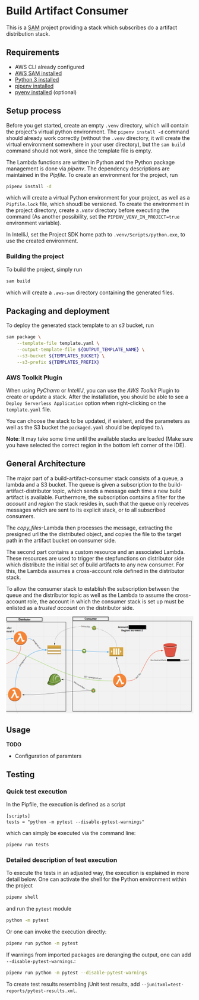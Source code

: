 # Build Artifact Consumer

This is a [SAM](https://docs.aws.amazon.com/serverless-application-model/latest/developerguide/what-is-sam.html) project 
providing a stack which subscribes do a artifact distribution stack.

## Requirements

* AWS CLI already configured
* [AWS SAM installed](https://docs.aws.amazon.com/serverless-application-model/latest/developerguide/serverless-sam-cli-install.html)
* [Python 3 installed](https://www.python.org/downloads/)
* [pipenv installed](https://pipenv.readthedocs.io/en/latest/)
* [pyenv installed](https://github.com/pyenv/pyenv-installer) (optional)

## Setup process

Before you get started, create an empty `.venv` directory, which will contain the project's virtual python environment.
The `pipenv install -d` command should already work correctly (without the `.venv` directory, it will create the virtual environment somewhere
in your user directory), but the `sam build` command should not work, since the template file is empty.

The Lambda functions are written in Python and the Python package management is done via *pipenv*.
The dependency descriptions are maintained in the *Pipfile*.
To create an environment for the project, run
```bash
pipenv install -d
```
which will create a virtual Python environment for your project, as well as a `Pipfile.lock` file, which
shoudl be versioned.
To create the environment in the project directory, create a *.venv* directory before executing the command
(As another possibility, set the `PIPENV_VENV_IN_PROJECT=true` environment variable).

In IntelliJ, set the Project SDK home path to `.venv/Scripts/python.exe`, to use the created environment.

### Building the project

To build the project, simply run
```bash
sam build
```
which will create a `.aws-sam` directory containing the generated files.

## Packaging and deployment

To deploy the generated stack template to an *s3* bucket, run

```bash
sam package \
    --template-file template.yaml \
    --output-template-file ${OUTPUT_TEMPLATE_NAME} \
    --s3-bucket ${TEMPLATES_BUCKET} \
    --s3-prefix ${TEMPLATES_PREFIX}
```

### AWS Toolkit Plugin

When using *PyCharm* or *IntelliJ*, you can use the *AWS Toolkit* Plugin to
create or update a stack. After the installation, you should be able to see a
`Deploy Serverless Application` option when right-clicking on the `template.yaml` file.

You can choose the stack to be updated, if existent, and the parameters as well as the 
S3 bucket the `packaged.yaml` should be deployed to.\

**Note**: It may take some time until the available stacks are loaded
(Make sure you have selected the correct region in the bottom left corner of the IDE).

## General Architecture

The major part of a build-artifact-consumer stack consists of a queue, a lambda and a S3 bucket.
The queue is given a subscription to the build-artifact-distributor topic, which sends
a message each time a new build artifact is available.
Furthermore, the subscription contains a filter for the *account* and *region* the stack resides in,
such that the queue only receives messages which are sent to its explicit stack, or 
to all subscribed consumers.
 
The *copy_files*-Lambda then processes the message, extracting the presigned url the the
distributed object, and copies the file to the target path in the artifact bucket on consumer side.

The second part contains a custom resource and an associated Lambda.
These resources are used to trigger the stepfunctions on distributor side which 
distribute the initial set of build artifacts to any new consumer.
For this, the Lambda assumes a cross-account role defined in the distributor stack.

To allow the consumer stack to establish the subscription between the queue and the distributor topic
as well as the Lambda to assume the cross-account role, the account in which the 
consumer stack is set up must be enlisted as a *trusted account* on the distributor side.

![Architecture Overview](doc/architecture_overview.png "Architecture Overview")

## Usage

**TODO**

* Configuration of paramters

## Testing

### Quick test execution

In the Pipfile, the execution is defined as a script
```
[scripts]
tests = "python -m pytest --disable-pytest-warnings"
``` 
which can simply be executed via the command line:
```bash
pipenv run tests
```

### Detailed description of test execution

To execute the tests in an adjusted way, the execution is explained in more detail below. 
One can activate the shell for the Python environment within the project
```bash
pipenv shell
```
and run the `pytest` module
```bash
python -m pytest
```
Or one can invoke the execution directly:
```bash
pipenv run python -m pytest
```
If warnings from imported packages are deranging the output, one can add `--disable-pytest-warnings`.:
```bash
pipenv run python -m pytest --disable-pytest-warnings
```
To create test results resembling jUnit test results, add `--junitxml=test-reports/pytest-results.xml`.
